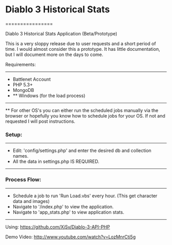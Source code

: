 #  Diablo 3 Historical Stats
================

Diablo 3 Historical Stats Application (Beta/Prototype)

This is a very sloppy release due to user requests and a short period of time. I would almost consider this a prototype. 
It has little documentation, but I will document more on the days to come.

Requirements:
- - -
 - Battlenet Account
 - PHP 5.3+
 - MongoDB
 - ** Windows (for the load process)
- - -

** For other OS's you can either run the scheduled jobs manually via the browser or hopefully you know how to schedule jobs for your OS. If not and requested I will post instructions.

### Setup:
- - -
 - Edit: 'config/settings.php' and enter the desired db and collection names.
 - All the data in settings.php IS REQUIRED.
- - -

### Process Flow:
- - -
 - Schedule a job to run 'Run Load.vbs' every hour. (This get character data and images)
 - Navigate to '/index.php' to view the application.
 - Navigate to 'app_stats.php' to view application stats.
- - -

Using: https://github.com/XjSv/Diablo-3-API-PHP

Demo Video: http://www.youtube.com/watch?v=LozMnrCti5g

